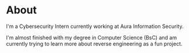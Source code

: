 # About

I'm a Cybersecurity Intern currently working at Aura Information Security.

I'm almost finished with my degree in Computer Science (BsC) and am currently trying to learn more about reverse engineering as a fun project.
